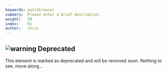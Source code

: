 ```yaml
---
keywords: patchbrowser
summary:  Please enter a brief description.
weight:   50
index:    01
author:   chris
---
```


## ![warning](/images/icon_warning) Deprecated

This element is marked as deprecated and will be removed soon. Nothing to see, move along...